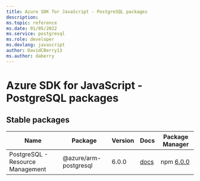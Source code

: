 ```yaml
---
title: Azure SDK for JavaScript - PostgreSQL packages
description: 
ms.topic: reference
ms.date: 01/05/2022
ms.service: postgresql
ms.role: developer
ms.devlang: javascript
author: DavidCBerry13
ms.author: daberry
---
```


# Azure SDK for JavaScript - PostgreSQL packages

## Stable packages

| Name                  | Package              | Version          | Docs                   | Package Manager                |
|-----------------------|----------------------|------------------|------------------------|--------------------------------|
| PostgreSQL - Resource Management | @azure/arm-postgresql | 6.0.0 | [docs](/azure/javascript/sdk/sdk-demo2/postgresql/arm-postgresql/azure-arm-postgresql/stable)  | npm [6.0.0](https://www.npmjs.com/package/%40azure%2Farm-postgresql) |
 

 


 